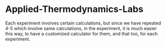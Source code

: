 # Applied-Thermodynamics-Labs
Each experiment involves certain calculations, but since we have repeated 4-5 which involve same calculations, in the experiment, it is much easier this way, to have a customized calculator for them, and that too, for each experiment. 
